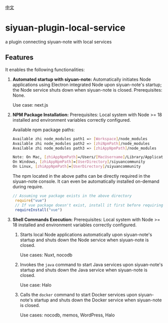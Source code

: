 [中文](README_zh_CN.md)

# siyuan-plugin-local-service

a plugin connecting siyuan-note with local services

## Features

It enables the following functionalities:

1. **Automated startup with siyuan-note:** Automatically initiates Node applications using Electron integrated Node upon siyuan-note's startup; the Node service shuts down when siyuan-note is closed. Prerequisites: None.

   Use case: next.js
2. **NPM Package Installation:** Prerequisites: Local system with Node >= 18 installed and environment variables correctly configured.

   Available npm package paths:

   ```bash
   Available zhi node_modules path1 => [Workspace]/node_modules
   Available zhi node_modules path2 => [zhiNpmPath]/node_modules 
   Available zhi node_modules path3 => [zhiAppNpmPath]/node_modules 

   Note: On Mac, [zhiAppNpmPath]=/Users/[MacUsername]/Library/Application Support/siyuancommunity
   On Windows, [zhiAppNpmPath]=[UserDirectory]/siyuancommunity
   On Linux, [zhiAppNpmPath]=[UserDirectory]/siyuancommunity
   ```

   The npm located in the above paths can be directly required in the siyuan-note console. It can even be automatically installed on-demand during require.

   ```js
   // Assuming vue package exists in the above directory
    require("vue")
    // If vue package doesn't exist, install it first before requiring. Installation directory is [zhiAppNpmPath]
    requireInstall("vue")
   ```

3. **Shell Commands Execution:** Prerequisites: Local system with Node >= 18 installed and environment variables correctly configured.

    1. Starts local Node applications automatically upon siyuan-note's startup and shuts down the Node service when siyuan-note is closed.

       Use cases: Nuxt, nocodb
    2. Invokes the `java` command to start Java services upon siyuan-note's startup and shuts down the Java service when siyuan-note is closed.

       Use case: Halo
    3. Calls the `docker` command to start Docker services upon siyuan-note's startup and shuts down the Docker service when siyuan-note is closed.

       Use cases: nocodb, memos, WordPress, Halo